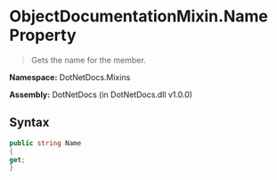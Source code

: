 # ObjectDocumentationMixin.Name Property
> Gets the name for the member.

**Namespace:** DotNetDocs.Mixins

**Assembly:** DotNetDocs (in DotNetDocs.dll v1.0.0)
## Syntax
```csharp
public string Name
{
get;
}
```
